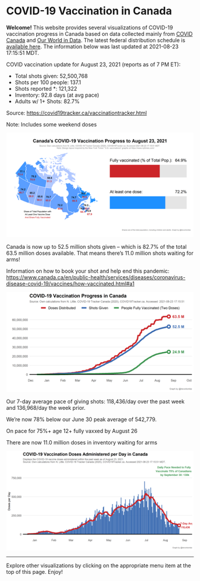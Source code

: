 COVID-19 Vaccination in Canada
==============================

**Welcome!** This website provides several visualizations of COVID-19
vaccination progress in Canada based on data collected mainly from
[COVID Canada](https://covid19tracker.ca/vaccinationtracker.html) and
[Our World in Data](https://ourworldindata.org/covid-vaccinations). The
latest federal distribution schedule is [available
here](https://www.canada.ca/en/public-health/services/diseases/2019-novel-coronavirus-infection/prevention-risks/covid-19-vaccine-treatment/vaccine-rollout.html).
The information below was last updated at 2021-08-23 17:15:51 MDT.

COVID vaccination update for August 23, 2021 (reports as of 7 PM ET):

-   Total shots given: 52,500,768
-   Shots per 100 people: 137.1
-   Shots reported \*: 121,322
-   Inventory: 92.8 days (at avg pace)
-   Adults w/ 1+ Shots: 82.7%

Source:
<a href="https://covid19tracker.ca/vaccinationtracker.html" class="uri">https://covid19tracker.ca/vaccinationtracker.html</a>

Note: Includes some weekend doses

![](Plots/plot_main.png)

Canada is now up to 52.5 million shots given – which is 82.7% of the
total 63.5 million doses available. That means there’s 11.0 million
shots waiting for arms!

Information on how to book your shot and help end this pandemic:
<a href="https://www.canada.ca/en/public-health/services/diseases/coronavirus-disease-covid-19/vaccines/how-vaccinated.html#a1" class="uri">https://www.canada.ca/en/public-health/services/diseases/coronavirus-disease-covid-19/vaccines/how-vaccinated.html#a1</a>

![](Plots/plot_total.png)

Our 7-day average pace of giving shots: 118,436/day over the past week
and 136,968/day the week prior.

We’re now 78% below our June 30 peak average of 542,779.

On pace for 75%+ age 12+ fully vaxxed by August 26

There are now 11.0 million doses in inventory waiting for arms

![](Plots/pace_national.png)

------------------------------------------------------------------------

Explore other visualizations by clicking on the appropriate menu item at
the top of this page. Enjoy!
